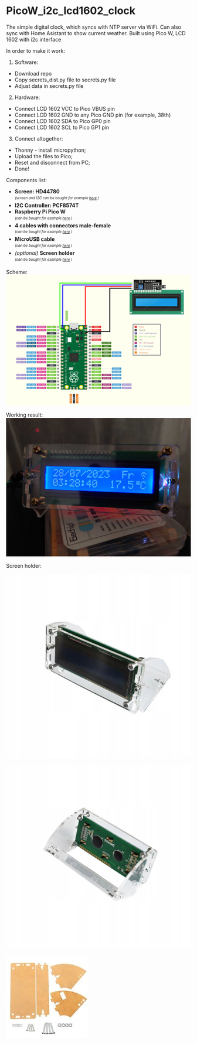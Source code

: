 # PicoW_i2c_lcd1602_clock
The simple digital clock, which syncs with NTP server via WiFi. Can also sync with Home Asistant to show current weather.
Built using Pico W, LCD 1602 with i2c interface

In order to make it work:

1. Software:
  * Download repo
  * Copy secrets_dist.py file to secrets.py file
  * Adjust data in secrets.py file
2. Hardware:
  * Connect LCD 1602 VCC to Pico VBUS pin
  * Connect LCD 1602 GND to any Pico GND pin (for example, 38th)
  * Connect LCD 1602 SDA to Pico GP0 pin
  * Connect LCD 1602 SCL to Pico GP1 pin
3. Connect altogether:
  * Thonny - install micropython;
  * Upload the files to Pico;
  * Reset and disconnect from PC;
  * Done!

Components list:
* **Screen: HD44780**<br/> <sub><sup>_(screen and I2C can be bought for example [here](https://botland.store/alphanumeric-and-graphic-displays/2351-lcd-display-2x16-characters-blue-i2c-lcm1602-5904422309244.html) )_</sup></sub>
* **I2C Controller: PCF8574T**
* **Raspberry Pi Pico W**<br/> <sub><sup>_(can be bought for example [here](https://botland.store/raspberry-pi-pico-modules-and-kits/21574-raspberry-pi-pico-w-rp2040-arm-cortex-m0-cyw43439-wifi-5056561803173.html) )_</sup></sub>
* **4 cables with connectors male-female**<br/> <sub><sup>_(can be bought for example [here](https://botland.store/female-to-male-connecting-cables/19949-connecting-cables-female-male-justpi-10cm-40pcs-5904422328696.html) )_</sup></sub>
* **MicroUSB cable**<br/> <sub><sup>_(can be bought for example [here](https://botland.store/usb-20-cables/2906-microusb-cable-b-a-1m-5901812014474.html) )_</sup></sub>
* _(optional)_ **Screen holder**<br/> <sub><sup>_(can be bought for example [here](https://botland.store/alphanumeric-and-graphic-displays/10914-stand-for-lcd-display-2x16-characters-5904422317027.html) )_</sup></sub>

Scheme:
![Connection scheme](./.readme/LCD1602_I2C_PICO_W_Scheme.png "Scheme")

Working result:
![Result](./.readme/repository-open-graph-1602-i2c-pico-w-new.png "Result")

Screen holder:

![Scheen holder 1](./.readme/OBUDOWA-AKRYLOWA-UCHWYT-DO-WYSWIETLACZA-LCD-1602.jpg "ScreenHolder1")

![Scheen holder 2](./.readme/OBUDOWA-AKRYLOWA-UCHWYT-DO-WYSWIETLACZA-LCD-1602-Kod-producenta-OBUDOWA-AKRYLOWA-UCHWYT-DO-WYSWIETLACZA.jpg "ScreenHolder2")

![Scheen holder 3](./.readme/OBUDOWA-AKRYLOWA-UCHWYT-DO-WYSWIETLACZA-LCD-1602-EAN-GTIN-5903689136150.webp "ScreenHolder3")
